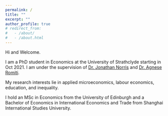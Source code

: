 ```yaml
---
permalink: /
title: ""
excerpt: ""
author_profile: true
# redirect_from: 
#   - /about/
#   - /about.html
---
```


Hi and Welcome. 

I am a PhD student in Economics at the University of Strathclyde starting in Oct 2021. I am under the supervision of [Dr. Jonathan Norris](https://jonathan-norris.github.io/) and [Dr. Agnese Romiti](https://sites.google.com/view/agneseromiti/home).

My research interests lie in applied microeconomics, labour economics, education, and inequality. 

I hold an MSc in Economics from the University of Edinburgh and a Bachelor of Economics in International Economics and Trade from Shanghai International Studies University.

<!-- change link color -->
<!--  #3776ab # 0072b1-->
<!-- <a href="https://jonathan-norris.github.io/" style="color: #3776ab; text-decoration: underline;text-decoration-style: solid;">Dr Jonathan Norris</a> and <a href="https://sites.google.com/view/agneseromiti/home" style="color: #3776ab; text-decoration: underline;text-decoration-style: solid;">Dr Agnese Romiti</a>. -->
